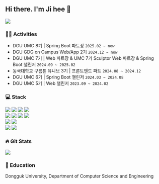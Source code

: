 ## Hi there. I'm Ji hee 👋 
<img src="https://capsule-render.vercel.app/api?type=waving&color=c6bcd0&height=250&section=header&text=Ji%20Hee's%20Github&fontSize=60&animation=fadeIn" />

### 🏃‍♀️ Activities
- DGU UMC 8기 | Spring Boot 파트장 `2025.02 ~ now`
- DGU GDG on Campus Web/App 2기 `2024.12 ~ now`
- DGU UMC 7기 | Web 파트장 & UMC 7기 Sculptor Web 파트장 & Spring Boot 챌린저 `2024.09 ~ 2025.02`
- 동국대학교 구름톤 유니브 3기 | 프론트엔드 파트 `2024.08 ~ 2024.12`
- DGU UMC 6기 | Spring Boot 챌린저 `2024.03 ~ 2024.08`
- DGU UMC 5기 | Web 챌린저 `2023.09 ~ 2024.02`

### :computer: Stack
<div>
  <img src="https://img.shields.io/badge/Python-3776AB?style=flat-square&logo=Python&logoColor=white"/>
  <img src="https://img.shields.io/badge/C-A8B9CC?style=flat-square&logo=C&logoColor=white"/>
  <img src="https://img.shields.io/badge/C++-00599C?style=flat-square&logo=C++%2B%2B&logoColor=white"/>
  <img src="https://img.shields.io/badge/Java-007396?style=flat-square&logo=Java&logoColor=white"/>
</div>
<div>
  <img src="https://img.shields.io/badge/HTML5-E34F26?style=flat-square&logo=html5&logoColor=white"/>
  <img src="https://img.shields.io/badge/CSS3-1572B6?style=flat-square&logo=css3&logoColor=white"/>
  <img src="https://img.shields.io/badge/JavaScript-F7DF1E?style=flat-square&logo=javascript&logoColor=black"/>
  <img src="https://img.shields.io/badge/Typescript-3178C6?style=flat-square&logo=Typescript&logoColor=white"/>
</div>
<div>
  <img src="https://img.shields.io/badge/React-61DAFB?style=flat-square&logo=React&logoColor=black"/>
  <img src="https://img.shields.io/badge/React Native-61DAFB?style=flat-square&logo=React&logoColor=black"/>
</div>
<div>
  <img src="https://img.shields.io/badge/Spring-6DB33F?style=flat-square&logo=Spring&logoColor=white"/>
  <img src="https://img.shields.io/badge/MySQL-4479A1?style=flat-square&logo=MySQL&logoColor=white"/>
</div>

### :fire: Git Stats
<img src="https://github-readme-stats.vercel.app/api?username=munjji&theme=graywhite&show_icons=true"/>

### :speech_balloon: Education
<p>Dongguk University, Department of Computer Science and Engineering</p>
